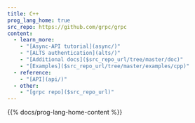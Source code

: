 ```yaml
---
title: C++
prog_lang_home: true
src_repo: https://github.com/grpc/grpc
content:
  - learn_more:
    - "[Async-API tutorial](async/)"
    - "[ALTS authentication](alts/)"
    - "[Additional docs]($src_repo_url/tree/master/doc)"
    - "[Examples]($src_repo_url/tree/master/examples/cpp)"
  - reference:
    - "[API](api/)"
  - other:
    - "[grpc repo]($src_repo_url)"
---
```


{{% docs/prog-lang-home-content %}}
